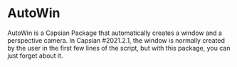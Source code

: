 # AutoWin
AutoWin is a Capsian Package that automatically creates a window and a perspective camera.
In Capsian #2021.2.1, the window is normally created by the user in the first few lines of the script, but with this package, you can just forget about it. 
